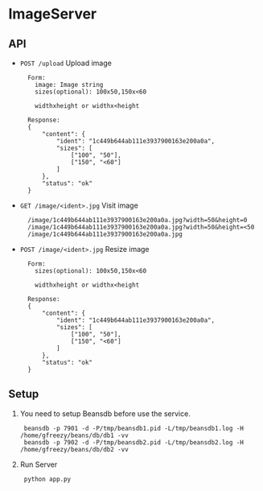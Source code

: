 ImageServer
===========

API
--------
* `POST /upload` Upload image

        Form:
          image: Image string
          sizes(optional): 100x50,150x<60

          widthxheight or widthx<height

        Response:
        {
            "content": {
                "ident": "1c449b644ab111e3937900163e200a0a",
                "sizes": [
                    ["100", "50"],
                    ["150", "<60"]
                ]
            },
            "status": "ok"
        }

* `GET /image/<ident>.jpg` Visit image

        /image/1c449b644ab111e3937900163e200a0a.jpg?width=50&height=0
        /image/1c449b644ab111e3937900163e200a0a.jpg?width=50&height=<50
        /image/1c449b644ab111e3937900163e200a0a.jpg

* `POST /image/<ident>.jpg` Resize image

        Form:
          sizes(optional): 100x50,150x<60

          widthxheight or widthx<height

        Response:
        {
            "content": {
                "ident": "1c449b644ab111e3937900163e200a0a",
                "sizes": [
                    ["100", "50"],
                    ["150", "<60"]
                ]
            },
            "status": "ok"
        }

Setup
-------
1. You need to setup Beansdb before use the service.

        beansdb -p 7901 -d -P/tmp/beansdb1.pid -L/tmp/beansdb1.log -H /home/gfreezy/beans/db/db1 -vv
        beansdb -p 7902 -d -P/tmp/beansdb2.pid -L/tmp/beansdb2.log -H /home/gfreezy/beans/db/db2 -vv

2. Run Server

        python app.py


